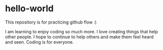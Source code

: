 # hello-world
This repository is for practicing github flow :)

I am learning to enjoy coding so much more. I love creating things that help other people. I hope to continue to help others and make them feel heard and seen. Coding is for everyone.
